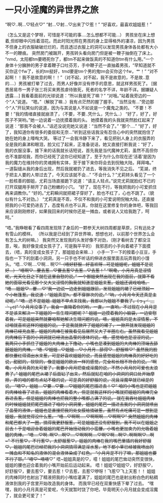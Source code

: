 # 一只小淫魔的异世界之旅

“啊♡..啊…♡轻点♡”
“射…♡射…♡出来了♡惹！”
“好喜欢，最喜欢姐姐惹！” 

（怎么又是这个梦呀，可惜是不可能的事….怎么想都不可能…）
男孩坐在床上想着,但却眼中闪烁着泪花。而此时阳光照在男孩的身上显得格外的凄凉，因为男孩不但身上的衣服破破烂烂的，而且透过衣服上的洞可以发现男孩身体各处都有大小不一的鞭痕。
突然房门被踹开，男孩转头看向房门但是被一鞭子抽倒在了床上。
“nmd，太阳都tm要晒死你了，都tm不起来做饭真的不知道你tm有什么用。”一个身体十分臃肿的男子拿着鞭子口吐芬芳，手中鞭子还一直抽着男孩，“早知道就不买你这个fw了，长的tm挺好，tmd要是tm个男的鬼tm会买你这个fw，艹！”
“对不起啊！！我不是故意的啊！！”（对不起，对不起，我不是故意的，不是故..意的….）男孩被打晕了过去，而男人好像并没有停手的意思，就这样男孩死了。
[据悉居易市一男子张三将买来男孩虐待致死，死者的名字不详，年龄不详。据嫌疑人透露….]
我看着面前的光球说道：“所以我是死了嘛？”
“对哦。”站着我旁边的一个“人”说道。
“嗯。”（解脱了嘛..）我有点茫然的握了握手。
“当然没有…”旁边那个“人”开玩笑似的说道，因为与其说是人不如说是一个魔鬼之类的。
“不要！不要！”我的情绪直接就崩溃了，（不要，不要..凭什么，凭什么..）
“好了，好了，好孩子不哭哟。”她一边说着一边抚摸着我的头。
她摸着我的头我就突然脸红起来了说道：“那我不会被人..”话还没说完她又说道：“当然不会了。”
“那个….”
“好了，好了，我知道你有很多的委屈和无奈…”听到这些话我没有忍住心中的突然就抱住了她在她的身上嚎啕大哭。
等过了一会我冷静下来了，看见把别人身上的衣服弄的全是我的鼻涕和眼泪，脸又红了起来，正准备说话，她又直接打断我说：“好了，我的衣服没事，接下来的话我就长话短说，首先我是当代魔神尤莉，虽然不高但你也不准鄙视我，而你已经死了这你已经知道了，至于为什么你现在还‘活着’是因为我的魔力在维持你的灵魂拥有实体，至于接下来你将会去到倪秞大陆，拜拜咯。”
一道裂缝从我的身后出现，然后我就被扔了进去，等我消失不见之后。
“芜湖，终于把主人要的人带过去了，今天应该就不会…”
“不会什么？”尤莉转头看见了一个一脸核善的御姐，尤莉当场直接跪下说道：“请主人轻点。”说完尤莉就脸红不已的打开双腿用手掰开了自己粉嫩的小穴。
“好了，现在不行，等我把我的小可爱抓住再来调教你。”
“好的。”尤莉瞬间就把裙子穿好了，脸也不红了，心也不跳了。（貌似有什么不对劲。）
“尤莉真是不乖，不仅不和我的小可爱说明倪秞大陆，还直接把我的小可爱扔进去了，态度有点也不认真，你就在这里修复你的身体吧，等我回来应该刚刚修好，如果我回来的时候你还是一摊血，或者说人又给我跑了，呵呵。” 

“唔。”我睁眼看了看四周发现除了身后的一颗参天大树四周都是草原，只有远处才有雪山的模样。
（所以我是已经到了异世界嘛，想想也对，以前那个世界怎么会有怎么大的树嘛。）
我突然又发现我的头发好像不对劲，（刚才看树去了都没注意，唉，我好像变成女孩子了，可是胸平平的）
我邪恶的小手向着裙子下面摸去，（唔，真的变成女孩子了，那姐姐会来嘛…）
小手一下一下的按着小豆豆，手指也一下下的刮着小洞洞，另一只手也不听话的伸进衣服里面去玩弄我的小馒头。“唔…♡啊….♡啊… 啊♡~~”（唔好舒服…好喜欢呀…可是姐姐呢，姐姐不是说好…）
“唔啊♡…要去惹…♡要去惹♡去惹…♡去惹！”
“啊嘞，小月月真是涩情呢，光天化日之下就在这里自慰的说。”
一个御姐突然出现在我的面前，就算不看她的面容光看见那个又大又涩情的胸我就知道是姐姐来惹。姐姐还调戏咱唔。
“唔….姐姐♡…要….♡”我一边说一边走到姐姐跟前，发现姐姐的裙子已经顶起一个小帐篷惹。我说道：“姐姐真是h，都不穿胖次的说。”
“呐，小月月今天还真是主动呢。”
“唔…还不是姐姐..姐姐不早点来找我，我都以为姐姐不要我了。(っ╥╯﹏╰╥c)”
“小月月没事了，我会一直陪着你的哟，一直，一直哟，不过现在小月月是不是该来解决一下姐姐的一些生理问题呢？”
姐姐一边摸着我的小脑袋，一边安慰着我，可是姐姐突然就要咱帮她解决生理问题的说。唔，姐姐真的是太涩情惹，不过咱就喜欢这样的姐姐的说。
于是我就掀开了姐姐的裙子，一掀开就发现姐姐的肉棒已经充血惹，姐姐的肉棒在被我看见后居然又大了半圈左右。虽然我看见姐姐的肉棒后下面的小洞洞就已经流出晶莹的液体的说。唔，感觉咱也是涩涩的说。
我两只小手抓住了姐姐的大肉棒上下撸动，小嘴也是凑到姐姐的大肉棒的顶端去舔舐姐姐的肉棒。
“唔..♡姐姐…♡姐姐….♡小月月…舔得♡…舒服嘛♡”
虽然我的脸都快要红得滴出水来惹，可是好喜欢姐姐的说，而且感觉姐姐的肉棒真的好好吃的说，甜甜的，软软的，像是姐姐的欧派一样的感觉，完全和长相不符合的说。
“啊嘞，小月月真的太可爱了，我要小月月把变成淫魔的说，不然小月月的可爱也太浪费了。”
姐姐的尾巴从裙子后面钻了出来，然后就贴在咱的小洞洞的洞口处开始摩擦，弄的咱的都有点站不稳的说，可是真的好舒服的说，况且淫魔早就已经是的说。
“唔♡，姐姐….♡要…♡要….♡姐姐的尾巴插进去！♡”
咱的小嘴也是把姐姐的肉棒给吞了进去，姐姐的肉棒看着大，但是就我这样的小嘴就把姐姐的肉棒完全吞进去惹。但是姐姐的肉棒也把我的整小嘴都占满了的说。
就在我吞吐姐姐肉棒的时候姐姐就把尾巴插进了咱的小洞洞里，姐姐的尾巴一插进去我的小洞洞就喷出了晶莹的液体，姐姐也是直接把我的处女膜给捅破惹，虽然有点吃痛可是一想到是姐姐，我就觉得没什么惹。
“唔…♡啊啊…..♡啊啊啊….♡啊啊♡”
突然姐姐的肉棒和尾巴都大了一圈，搞得我更舒服惹，可是姐姐还没有舒服到，我不可以在姐姐之前去！于是咱迎合着姐姐的尾巴开始扭动我的小蛮腰，小嘴也更加卖力的允吸着姐姐的肉棒。
“唔….♡啊..啊♡…啊♡….♡啊啊啊….♡啊♡啊…啊♡..啊啊啊♡…啊~”
不行惹♡，不行惹♡，太舒服惹♡，姐姐的肉棒在我的嘴巴里插的我好舒服♡，姐姐的尾巴已经把我的小洞洞搞得满是淫水惹，地下都小草已经被我喷出的一摊血和不知名的液体的混合液体染成了红色。
“小月月是不行了嘛，那姐姐也要不行了耶。”
“唔♡~唔唔~~♡”
唔~姐姐真是的♡，噫！姐姐的尾巴耸动突然变很快，姐姐的腰也迎合着我的小嘴开始前后运动起来。
唔！姐姐♡姐姐♡，好舒服♡，好舒服♡，要去惹♡，要去惹！♡去惹，去惹♡咿呀！飞惹♡飞上天惹！！
姐姐的肉棒同时也射出了精液把我的小嘴给灌满了，姐姐的尾巴也是射出粉白色的粘稠液体到我的子宫里开始改造我的身体。
而我早已经在双重快感下晕了过去。
“嘿嘿，我的小月月真是可爱呢，今天就暂时饶了你吧，毕竟明天小月月就会变成淫魔了，就会更可爱了！”